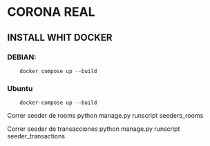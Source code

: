 # CORONA REAL

## INSTALL WHIT DOCKER

### DEBIAN:
```
    docker compose up --build 
```

### Ubuntu
```
    docker-compose up --build 
```


Correr seeder de rooms
python manage.py runscript seeders_rooms      

Correr seeder de transacciones
python manage.py runscript seeder_transactions